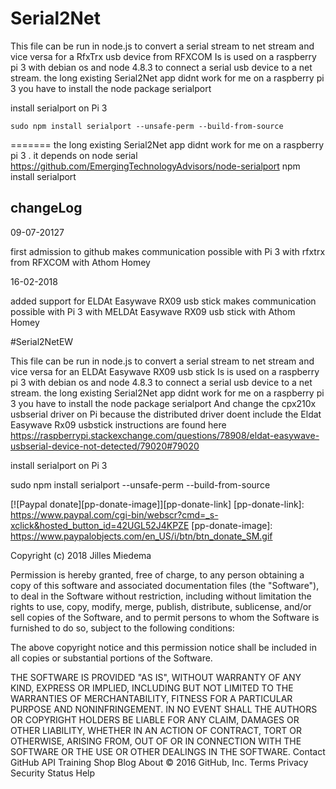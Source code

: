 ﻿# Serial2Net



This file can be run in node.js to convert a serial stream to net stream and vice versa for a RfxTrx usb device from RFXCOM
Is is used on a raspberry pi 3 with debian os and node 4.8.3 to connect a serial usb device to a net stream.
the long existing Serial2Net app didnt work for me on a raspberry pi 3 
you have to install the node package serialport 


install serialport on Pi 3

	sudo npm install serialport --unsafe-perm --build-from-source

=======
the long existing Serial2Net app didnt work for me on a raspberry pi 3 . it depends on node serial 
https://github.com/EmergingTechnologyAdvisors/node-serialport 
npm install serialport

## changeLog

09-07-20127 

first admission to github
makes communication possible with Pi 3 with rfxtrx from RFXCOM with Athom Homey

16-02-2018

added support for ELDAt Easywave RX09 usb stick
makes communication possible with Pi 3 with MELDAt Easywave RX09 usb stick with Athom Homey

#Serial2NetEW

This file can be run in node.js  to convert a serial stream to net stream and vice versa for an ELDAt Easywave RX09 usb stick
Is is used on a raspberry pi 3 with debian os and node 4.8.3 to connect a serial usb device to a net stream.
the long existing Serial2Net app didnt work for me on a raspberry pi 3 
you have to install the node package serialport 
And change the cpx210x usbserial driver on Pi because the distributed driver doent include the Eldat Easywave Rx09 usbstick
instructions are found here
https://raspberrypi.stackexchange.com/questions/78908/eldat-easywave-usbserial-device-not-detected/79020#79020

install serialport on Pi 3

sudo npm install serialport --unsafe-perm --build-from-source




[![Paypal donate][pp-donate-image]][pp-donate-link]
[pp-donate-link]: https://www.paypal.com/cgi-bin/webscr?cmd=_s-xclick&hosted_button_id=42UGL52J4KPZE
[pp-donate-image]: https://www.paypalobjects.com/en_US/i/btn/btn_donate_SM.gif


Copyright (c) 2018 Jilles Miedema

Permission is hereby granted, free of charge, to any person obtaining a copy of this software and associated documentation files (the "Software"), to deal in the Software without restriction, including without limitation the rights to use, copy, modify, merge, publish, distribute, sublicense, and/or sell copies of the Software, and to permit persons to whom the Software is furnished to do so, subject to the following conditions:

The above copyright notice and this permission notice shall be included in all copies or substantial portions of the Software.

THE SOFTWARE IS PROVIDED "AS IS", WITHOUT WARRANTY OF ANY KIND, EXPRESS OR IMPLIED, INCLUDING BUT NOT LIMITED TO THE WARRANTIES OF MERCHANTABILITY, FITNESS FOR A PARTICULAR PURPOSE AND NONINFRINGEMENT. IN NO EVENT SHALL THE AUTHORS OR COPYRIGHT HOLDERS BE LIABLE FOR ANY CLAIM, DAMAGES OR OTHER LIABILITY, WHETHER IN AN ACTION OF CONTRACT, TORT OR OTHERWISE, ARISING FROM, OUT OF OR IN CONNECTION WITH THE SOFTWARE OR THE USE OR OTHER DEALINGS IN THE SOFTWARE.
Contact GitHub API Training Shop Blog About
© 2016 GitHub, Inc. Terms Privacy Security Status Help



